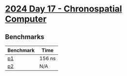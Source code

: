 # [2024 Day 17 - Chronospatial Computer](https://adventofcode.com/2024/day/17)

## Benchmarks

<!-- BEGIN benches -->
| Benchmark              | Time   |
| ---------------------- | ------ |
| [p1](./src/lib.rs#L11) | 156 ns |
| [p2](./src/lib.rs#L42) | N/A    |
<!-- END benches -->
<!-- BEGIN other_benches -->

<!-- END other_benches -->
